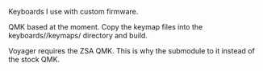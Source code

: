 Keyboards I use with custom firmware.

QMK based at the moment. Copy the keymap files into the keyboards/<keyboard>/keymaps/ directory and build.

Voyager requires the ZSA QMK. This is why the submodule to it instead of the stock QMK.
